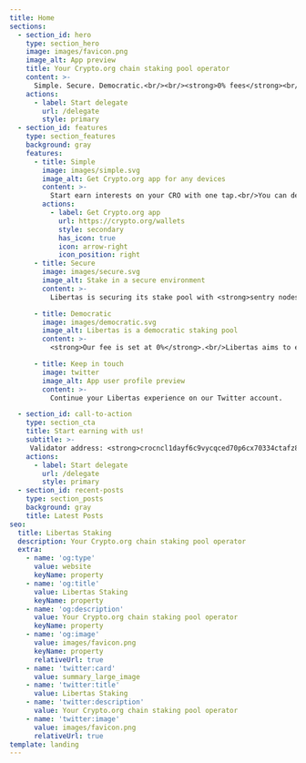 ```yaml
---
title: Home
sections:
  - section_id: hero
    type: section_hero
    image: images/favicon.png
    image_alt: App preview
    title: Your Crypto.org chain staking pool operator
    content: >-
      Simple. Secure. Democratic.<br/><br/><strong>0% fees</strong><br/>Validator address : crocncl1dayf6c9vycqced70p6cx70334ctafz8j0wp6t2
    actions:
      - label: Start delegate
        url: /delegate
        style: primary
  - section_id: features
    type: section_features
    background: gray
    features:
      - title: Simple
        image: images/simple.svg
        image_alt: Get Crypto.org app for any devices
        content: >-
          Start earn interests on your CRO with one tap.<br/>You can delegate to Libertas Staking from your mobile or pc. 
        actions:
          - label: Get Crypto.org app 
            url: https://crypto.org/wallets
            style: secondary
            has_icon: true
            icon: arrow-right
            icon_position: right
      - title: Secure
        image: images/secure.svg
        image_alt: Stake in a secure environment
        content: >-
          Libertas is securing its stake pool with <strong>sentry nodes</strong>.<br/>We use <strong>Prometheus</strong> and <strong>Grafana</strong> to monitor our systems and get alerted of issues.<br/>All our servers are located in <strong>Europe</strong>.

      - title: Democratic
        image: images/democratic.svg
        image_alt: Libertas is a democratic staking pool
        content: >-
          <strong>Our fee is set at 0%</strong>.<br/>Libertas aims to enable everyone to access the crypto world. 

      - title: Keep in touch
        image: twitter
        image_alt: App user profile preview
        content: >-
          Continue your Libertas experience on our Twitter account.

  - section_id: call-to-action
    type: section_cta
    title: Start earning with us! 
    subtitle: >-
     Validator address: <strong>crocncl1dayf6c9vycqced70p6cx70334ctafz8j0wp6t2</strong>
    actions:
      - label: Start delegate
        url: /delegate
        style: primary
  - section_id: recent-posts
    type: section_posts
    background: gray
    title: Latest Posts
seo:
  title: Libertas Staking
  description: Your Crypto.org chain staking pool operator
  extra:
    - name: 'og:type'
      value: website
      keyName: property
    - name: 'og:title'
      value: Libertas Staking
      keyName: property
    - name: 'og:description'
      value: Your Crypto.org chain staking pool operator
      keyName: property
    - name: 'og:image'
      value: images/favicon.png
      keyName: property
      relativeUrl: true
    - name: 'twitter:card'
      value: summary_large_image
    - name: 'twitter:title'
      value: Libertas Staking
    - name: 'twitter:description'
      value: Your Crypto.org chain staking pool operator
    - name: 'twitter:image'
      value: images/favicon.png
      relativeUrl: true
template: landing
---
```

